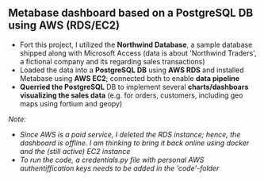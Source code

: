 ## Metabase dashboard based on a PostgreSQL DB using AWS (RDS/EC2)

- Fort this project, I utilized the __Northwind Database__, a sample database shipped along with Microsoft Access (data is about 'Northwind Traders', a fictional company and its regarding sales transactions) 
- Loaded the data into a __PostgreSQL DB__ using __AWS RDS__ and installed Metabase using __AWS EC2__; connected both to enable __data pipeline__
- __Querried the PostgreSQL__ DB to implement several __charts/dashboars visualizing the sales data__ (e.g. for orders, customers, including geo maps using fortium and geopy)

_Note:_
- _Since AWS is a paid service, I deleted the RDS instance; hence, the dashboard is offline. I am thinking to bring it back online using docker and the (still active) EC2 instance_
- _To run the code, a credentials.py file with personal AWS authentiffication keys needs to be added in the 'code'-folder_
